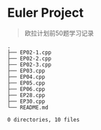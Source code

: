 # Euler Project
> 欧拉计划前50题学习记录
```
.
├── EP02-1.cpp
├── EP02-2.cpp
├── EP02-3.cpp
├── EP03.cpp
├── EP04.cpp
├── EP05.cpp
├── EP06.cpp
├── EP28.cpp
├── EP30.cpp
└── README.md

0 directories, 10 files
```

